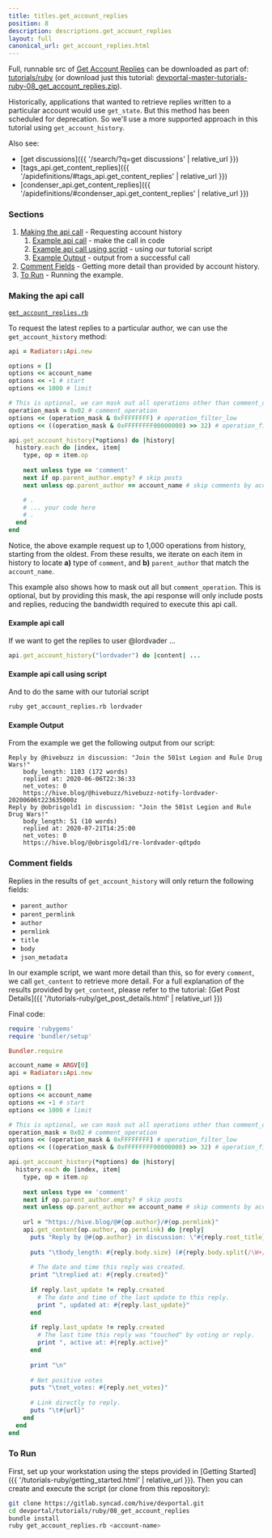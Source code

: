 ```yaml
---
title: titles.get_account_replies
position: 8
description: descriptions.get_account_replies
layout: full
canonical_url: get_account_replies.html
---
```

Full, runnable src of [Get Account Replies](https://gitlab.syncad.com/hive/devportal/-/tree/master/tutorials/ruby/08_get_account_replies) can be downloaded as part of: [tutorials/ruby](https://gitlab.syncad.com/hive/devportal/-/tree/master/tutorials/ruby) (or download just this tutorial: [devportal-master-tutorials-ruby-08_get_account_replies.zip](https://gitlab.syncad.com/hive/devportal/-/archive/master/devportal-master.zip?path=tutorials/ruby/08_get_account_replies)).

Historically, applications that wanted to retrieve replies written to a particular account would use `get_state`.  But this method has been scheduled for deprecation.  So we'll use a more supported approach in this tutorial using `get_account_history`.

Also see:
* [get discussions]({{ '/search/?q=get discussions' | relative_url }})
* [tags_api.get_content_replies]({{ '/apidefinitions/#tags_api.get_content_replies' | relative_url }})
* [condenser_api.get_content_replies]({{ '/apidefinitions/#condenser_api.get_content_replies' | relative_url }})

### Sections

1. [Making the api call](#making-the-api-call) - Requesting account history
    1. [Example api call](#example-api-call) - make the call in code
    1. [Example api call using script](#example-api-call-using-script) - using our tutorial script
    1. [Example Output](#example-output) - output from a successful call
1. [Comment Fields](#comment-fields) - Getting more detail than provided by account history.
1. [To Run](#to-run) - Running the example.

### Making the api call

[`get_account_replies.rb`](https://gitlab.syncad.com/hive/devportal/-/blob/master/tutorials/ruby/08_get_account_replies/get_account_replies.rb)

To request the latest replies to a particular author, we can use the `get_account_history` method:

```ruby
api = Radiator::Api.new

options = []
options << account_name
options << -1 # start
options << 1000 # limit

# This is optional, we can mask out all operations other than comment_operation.
operation_mask = 0x02 # comment_operation
options << (operation_mask & 0xFFFFFFFF) # operation_filter_low
options << ((operation_mask & 0xFFFFFFFF00000000) >> 32) # operation_filter_high

api.get_account_history(*options) do |history|
  history.each do |index, item|
    type, op = item.op
    
    next unless type == 'comment'
    next if op.parent_author.empty? # skip posts
    next unless op.parent_author == account_name # skip comments by account

    # .
    # ... your code here
    # .
  end
end
```

Notice, the above example request up to 1,000 operations from history, starting from the oldest.  From these results, we iterate on each item in history to locate **a)** type of `comment`, and **b)** `parent_author` that match the `account_name`.

This example also shows how to mask out all but `comment_operation`.  This is optional, but by providing this mask, the api response will only include posts and replies, reducing the bandwidth required to execute this api call.

#### Example api call

If we want to get the replies to user @lordvader ...

```ruby
api.get_account_history("lordvader") do |content| ...
```

#### Example api call using script

And to do the same with our tutorial script
```bash
ruby get_account_replies.rb lordvader
```

#### Example Output

From the example we get the following output from our script:

```
Reply by @hivebuzz in discussion: "Join the 501st Legion and Rule Drug Wars!"
	body_length: 1103 (172 words)
	replied at: 2020-06-06T22:36:33
	net_votes: 0
	https://hive.blog/@hivebuzz/hivebuzz-notify-lordvader-20200606t223635000z
Reply by @obrisgold1 in discussion: "Join the 501st Legion and Rule Drug Wars!"
	body_length: 51 (10 words)
	replied at: 2020-07-21T14:25:00
	net_votes: 0
	https://hive.blog/@obrisgold1/re-lordvader-qdtpdo
```

### Comment fields

Replies in the results of `get_account_history` will only return the following fields:

* `parent_author`
* `parent_permlink`
* `author`
* `permlink`
* `title`
* `body`
* `json_metadata`

In our example script, we want more detail than this, so for every `comment`, we call `get_content` to retrieve more detail.  For a full explanation of the results provided by `get_content`, please refer to the tutorial: [Get Post Details]({{ '/tutorials-ruby/get_post_details.html' | relative_url }})

Final code:

```ruby
require 'rubygems'
require 'bundler/setup'

Bundler.require

account_name = ARGV[0]
api = Radiator::Api.new

options = []
options << account_name
options << -1 # start
options << 1000 # limit 

# This is optional, we can mask out all operations other than comment_operation.
operation_mask = 0x02 # comment_operation
options << (operation_mask & 0xFFFFFFFF) # operation_filter_low 
options << ((operation_mask & 0xFFFFFFFF00000000) >> 32) # operation_filter_high 

api.get_account_history(*options) do |history|
  history.each do |index, item|
    type, op = item.op
    
    next unless type == 'comment'
    next if op.parent_author.empty? # skip posts
    next unless op.parent_author == account_name # skip comments by account
    
    url = "https://hive.blog/@#{op.author}/#{op.permlink}"
    api.get_content(op.author, op.permlink) do |reply|
      puts "Reply by @#{op.author} in discussion: \"#{reply.root_title}\""
      
      puts "\tbody_length: #{reply.body.size} (#{reply.body.split(/\W+/).size} words)"
      
      # The date and time this reply was created.
      print "\treplied at: #{reply.created}"
      
      if reply.last_update != reply.created
        # The date and time of the last update to this reply.
        print ", updated at: #{reply.last_update}"
      end
      
      if reply.last_update != reply.created
        # The last time this reply was "touched" by voting or reply.
        print ", active at: #{reply.active}"
      end
      
      print "\n"
      
      # Net positive votes
      puts "\tnet_votes: #{reply.net_votes}"
      
      # Link directly to reply.
      puts "\t#{url}"
    end
  end
end

```

### To Run

First, set up your workstation using the steps provided in [Getting Started]({{ '/tutorials-ruby/getting_started.html' | relative_url }}).  Then you can create and execute the script (or clone from this repository):

```bash
git clone https://gitlab.syncad.com/hive/devportal.git
cd devportal/tutorials/ruby/08_get_account_replies
bundle install
ruby get_account_replies.rb <account-name>
```
